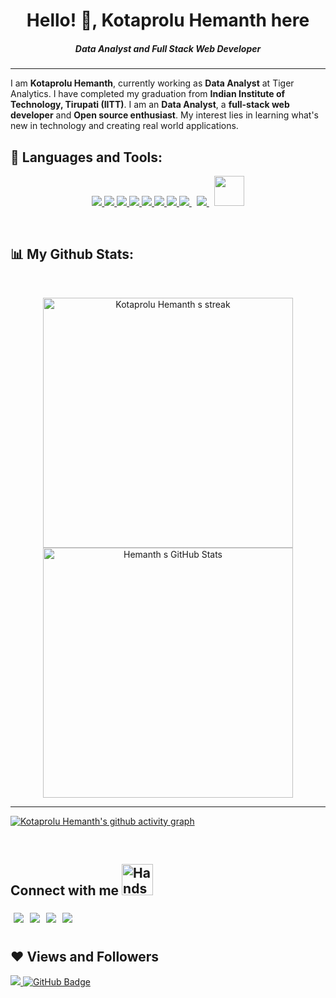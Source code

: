 <h1 align='center'> Hello! 👋, Kotaprolu Hemanth here</h1>
<h5 align="center">Data Analyst and Full Stack Web Developer</h5>
<hr>

I am **Kotaprolu Hemanth**, currently working as **Data Analyst** at Tiger Analytics. I have completed my graduation from **Indian Institute of Technology, Tirupati (IITT)**. I am an **Data Analyst**, a **full-stack web developer** and **Open source enthusiast**. My interest lies in learning what's new in technology and creating real world applications. 

  ## 🚀 Languages and Tools:

<p align="center"> 
    <a href="https://reactjs.org/" target="_blank"> <img src="https://img.icons8.com/color/48/000000/react-native.png"/> </a>
    <a href="https://developer.mozilla.org/en-US/docs/Web/JavaScript" target="_blank"> <img src="https://img.icons8.com/color/48/000000/javascript.png"/> </a> 
    <a href="https://www.w3.org/html/" target="_blank"> <img src="https://img.icons8.com/color/48/000000/html-5.png"/> </a>
    <a href="https://www.w3schools.com/css/" target="_blank"> <img src="https://img.icons8.com/color/48/000000/css3.png"/> </a>
    <a href="https://www.python.org" target="_blank"> <img src="https://img.icons8.com/color/48/000000/python.png"/> </a> 
    <a href="https://www.java.com" target="_blank" > <img src="https://img.icons8.com/color/48/000000/java-coffee-cup-logo.png"/> </a>
    <a href="https://spring.io/projects/spring-boot" target="_blank"> <img src="https://img.icons8.com/color/48/000000/spring-logo.png"/> </a> 
    <a style="padding-right:8px;" href="https://nodejs.org" target="_blank"> <img src="https://img.icons8.com/color/48/000000/nodejs.png"/> </a> 
    <a style="padding-right:8px;" href="https://www.mysql.com/" target="_blank"> <img src="https://img.icons8.com/fluent/50/000000/mysql-logo.png"/> </a>
    <a href="https://www.mongodb.com/" target="_blank"> <img src="https://user-images.githubusercontent.com/92506047/194911043-358c094d-8267-4520-994e-2c1ba51c1116.png" width="48" height="48"/> </a>
</p>

<br/>

## 📊 My Github Stats:

<br/>

<p align="center" float="left">
    <a href="https://github.com/hemanthkotaprolu"><img Get streak stats for your profile at git.io/streak-stats" alt="Kotaprolu Hemanth s streak" src="https://streak-stats.demolab.com?user=hemanthkotaprolu&theme=tokyonight" width="400"/>
    </a>
    <a href="https://github.com/hemanthkotaprolu"> <img src="https://github-readme-stats.vercel.app/api?username=hemanthkotaprolu&show_icons=true&theme=tokyonight&count_private=true" alt="Hemanth s GitHub Stats" width="400"/> </a>
</p>

<hr>


<!--[![Kotaprolu Hemanth's github activity graph](https://activity-graph.herokuapp.com/graph?username=hemanthkotaprolu&theme=tokyo-night)](https://github.com/hemanthkotaprolu)-->

[![Kotaprolu Hemanth's github activity graph](https://github-readme-activity-graph.cyclic.app/graph?username=hemanthkotaprolu&theme=tokyo-night)](https://github.com/hemanthkotaprolu)

<!--https://github-readme-activity-graph.cyclic.app/graph?username=hemanthkotaprolu&theme=tokyo-night-->

<br/>

## Connect with me <img src="https://user-images.githubusercontent.com/92506047/192497801-4790be4c-9f96-4b4b-8eae-cdfbcee4efa1.gif" alt="Handshake" width="50">

<a href="https://www.linkedin.com/in/kotaprolu-hemanth-582b511a6/" target="blank" >
  <img align="left" style="margin:5px" src="https://img.shields.io/badge/LinkedIn-0077B5?style=for-the-badge&logo=linkedin&logoColor=white" />
  </a>
<a href="https://twitter.com/theKotaprolu" target="blank" >
    <img align="left" style="margin:5px" src="https://img.shields.io/badge/Twitter-1DA1F2?style=for-the-badge&logo=twitter&logoColor=white"/>
  </a>
  <a href="https://hashnode.com/@Kotaproluhemanth" target="_blank">
    <img align="left" style="margin:5px"  src="https://img.shields.io/badge/Hashnode-2962FF?style=for-the-badge&logo=hashnode&logoColor=white" />
  </a>
  <a href="https://dev.to/hemanthkotaprolu">
    <img align="left" style="margin:5px" src="https://img.shields.io/badge/dev.to-0A0A0A?style=for-the-badge&logo=devdotto&logoColor=white" />
  </a>
<br><br>


## ❤ Views and Followers  
<a href="https://github.com/hemanthkotaprolu">
    <img src="https://komarev.com/ghpvc/?username=hemanthkotaprolu">
</a>
<a href="https://github.com/hemanthkotprolu?tab=followers"><img src="https://img.shields.io/github/followers/hemanthkotaprolu?label=Followers&style=social" alt="GitHub Badge"></a>
